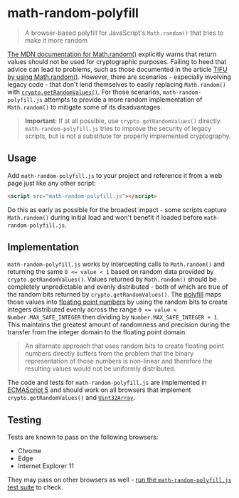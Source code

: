 # math-random-polyfill

> A browser-based polyfill for JavaScript's `Math.random()` that tries to make it more random

[The MDN documentation for Math.random()](https://developer.mozilla.org/en-US/docs/Web/JavaScript/Reference/Global_Objects/Math/random) explicitly warns that return values should not be used for cryptographic purposes.
Failing to heed that advice can lead to problems, such as those documented in the article [TIFU by using Math.random()](https://medium.com/@betable/tifu-by-using-math-random-f1c308c4fd9d#.lf1mchyk9).
However, there are scenarios - especially involving legacy code - that don't lend themselves to easily replacing `Math.random()` with [`crypto.getRandomValues()`](https://developer.mozilla.org/en-US/docs/Web/API/RandomSource/getRandomValues).
For those scenarios, `math-random-polyfill.js` attempts to provide a more random implementation of `Math.random()` to mitigate some of its disadvantages.

> **Important**: If at all possible, use `crypto.getRandomValues()` directly.
> `math-random-polyfill.js` tries to improve the security of legacy scripts, but is not a substitute for properly implemented cryptography.

## Usage

Add `math-random-polyfill.js` to your project and reference it from a web page just like any other script:

```html
<script src="math-random-polyfill.js"></script>
```

Do this as early as possible for the broadest impact - some scripts capture `Math.random()` during initial load and won't benefit if loaded before `math-random-polyfill.js`.

## Implementation

`math-random-polyfill.js` works by intercepting calls to `Math.random()` and returning the same `0 <= value < 1` based on random data provided by `crypto.getRandomValues()`.
Values returned by `Math.random()` should be completely unpredictable and evenly distributed - both of which are true of the random bits returned by `crypto.getRandomValues()`.
The [polyfill](https://en.wikipedia.org/wiki/Polyfill) maps those values into [floating point numbers](https://en.wikipedia.org/wiki/Floating_point) by using the random bits to create integers distributed evenly across the range `0 <= value < Number.MAX_SAFE_INTEGER` then dividing by `Number.MAX_SAFE_INTEGER + 1`.
This maintains the greatest amount of randomness and precision during the transfer from the integer domain to the floating point domain.

> An alternate approach that uses random bits to create floating point numbers directly suffers from the problem that the binary representation of those numbers is non-linear and therefore the resulting values would not be uniformly distributed.

The code and tests for `math-random-polyfill.js` are implemented in [ECMAScript 5](https://en.wikipedia.org/wiki/ECMAScript#5th_Edition) and should work on all browsers that implement `crypto.getRandomValues()` and [`Uint32Array`](https://developer.mozilla.org/en-US/docs/Web/JavaScript/Reference/Global_Objects/Uint32Array).

## Testing

Tests are known to pass on the following browsers:

- Chrome
- Edge
- Internet Explorer 11

They may pass on other browsers as well - [run the `math-random-polyfill.js` test suite](http://DavidAnson.github.io/math-random-polyfill) to check.
